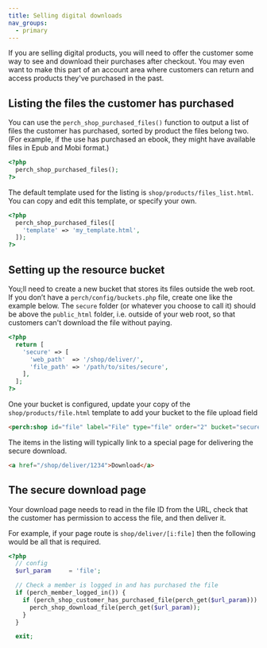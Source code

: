 ```yaml
---
title: Selling digital downloads
nav_groups:
  - primary
---
```


If you are selling digital products, you will need to offer the customer some way to see and download their purchases after checkout. You may even want to make this part of an account area where customers can return and access products they've purchased in the past.

## Listing the files the customer has purchased

You can use the `perch_shop_purchased_files()` function to output a list of files the customer has purchased, sorted by product the files belong two. (For example, if the use has purchased an ebook, they might have available files in Epub and Mobi format.)

```php
<?php
  perch_shop_purchased_files();
?>
```

The default template used for the listing is `shop/products/files_list.html`. You can copy and edit this template, or specify your own.

```php
<?php
  perch_shop_purchased_files([
    'template' => 'my_template.html',
  ]);
?>
```

## Setting up the resource bucket

You;ll need to create a new bucket that stores its files outside the web root. If you don’t have a `perch/config/buckets.php` file, create one like the example below. The `secure` folder (or whatever you choose to call it) should be above the `public_html` folder, i.e. outside of your web root, so that customers can't download the file without paying.

```php
<?php
  return [
    'secure' => [
      'web_path'  => '/shop/deliver/',
      'file_path' => '/path/to/sites/secure',
    ],
  ];
?>
```

One your bucket is configured, update your copy of the `shop/products/file.html` template to add your bucket to the file upload field

```html
<perch:shop id="file" label="File" type="file" order="2" bucket="secure">
```

The items in the listing will typically link to a special page for delivering the secure download.

```html
<a href="/shop/deliver/1234">Download</a>
```

## The secure download page

Your download page needs to read in the file ID from the URL, check that the customer has permission to access the file, and then deliver it.

For example, if your page route is `shop/deliver/[i:file]` then the following would be all that is required.

```php
<?php
  // config
  $url_param 	 = 'file';

  // Check a member is logged in and has purchased the file
  if (perch_member_logged_in()) {
    if (perch_shop_customer_has_purchased_file(perch_get($url_param))) {
      perch_shop_download_file(perch_get($url_param));
    }
  }

  exit;
```
